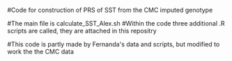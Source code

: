#Code for construction of PRS of SST from the CMC imputed genotype

#The main file is calculate_SST_Alex.sh
#Within the code three additional .R scripts are called, they are attached in this repositry

#This code is partly made by Fernanda's data and scripts, but modified to work the the CMC data
